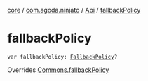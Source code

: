 [core](../../index.md) / [com.agoda.ninjato](../index.md) / [Api](index.md) / [fallbackPolicy](./fallback-policy.md)

# fallbackPolicy

`var fallbackPolicy: `[`FallbackPolicy`](../../com.agoda.ninjato.policy/-fallback-policy/index.md)`?`

Overrides [Commons.fallbackPolicy](../../com.agoda.ninjato.dsl/-commons/fallback-policy.md)

